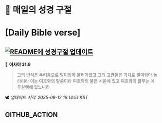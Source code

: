 # 🙏 매일의 성경 구절
# [Daily Bible verse]
## [![README에 성경구절 업데이트](https://github.com/DONGSUKA/first_test/actions/workflows/update-readme-bible.yml/badge.svg)](https://github.com/DONGSUKA/first_test/actions/workflows/update-readme-bible.yml)
<!-- START_BIBLE_VERSE -->
📖 **이사야 31:9**
> 그의 반석은 두려움으로 말미암아 물러가겠고 그의 고관들은 기치로 말미암아 놀라리라 이는 여호와의 말씀이라 여호와의 불은 시온에 있고 여호와의 풀무는 예루살렘에 있느니라

🕊️ _업데이트 시각: 2025-09-12 16:14:51 KST_
  <!-- END_BIBLE_VERSE -->
## GITHUB_ACTION

